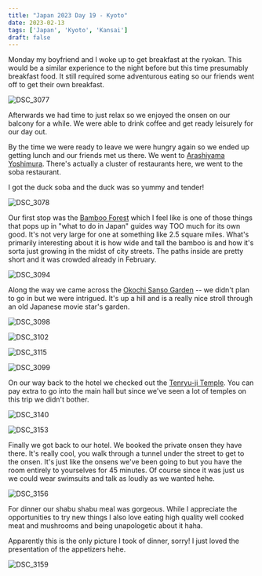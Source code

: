 ```yaml
---
title: "Japan 2023 Day 19 - Kyoto"
date: 2023-02-13
tags: ['Japan', 'Kyoto', 'Kansai']
draft: false
---
```


Monday my boyfriend and I woke up to get breakfast at the ryokan. This would be a similar experience to the night before but this time presumably breakfast food. It still required some adventurous eating so our friends went off to get their own breakfast.

![DSC_3077](/images/kyoto/DSC_3077.png)

Afterwards we had time to just relax so we enjoyed the onsen on our balcony for a while. We were able to drink coffee and get ready leisurely for our day out.

By the time we were ready to leave we were hungry again so we ended up getting lunch and our friends met us there. We went to [Arashiyama Yoshimura](https://goo.gl/maps/VEsHNShJ5u7A8hM8A). There's actually a cluster of restaurants here, we went to the soba restaurant.

I got the duck soba and the duck was so yummy and tender!

![DSC_3078](/images/kyoto/DSC_3078.png)

Our first stop was the [Bamboo Forest](https://www.insidekyoto.com/arashiyama-bamboo-grove) which I feel like is one of those things that pops up in "what to do in Japan" guides way TOO much for its own good. It's not very large for one at something like 2.5 square miles. What's primarily interesting about it is how wide and tall the bamboo is and how it's sorta just growing in the midst of city streets. The paths inside are pretty short and it was crowded already in February.

![DSC_3094](/images/kyoto/DSC_3094.png)

Along the way we came across the [Okochi Sanso Garden](https://www.insidekyoto.com/okochi-sanso-villa-arashiyama) -- we didn't plan to go in but we were intrigued. It's up a hill and is a really nice stroll through an old Japanese movie star's garden.

![DSC_3098](/images/kyoto/DSC_3098.png)

![DSC_3102](/images/kyoto/DSC_3102.png)

![DSC_3115](/images/kyoto/DSC_3115.png)

![DSC_3099](/images/kyoto/DSC_3099.png)

On our way back to the hotel we checked out the [Tenryu-ji Temple](https://www.japan-guide.com/e/e3913.html). You can pay extra to go into the main hall but since we've seen a lot of temples on this trip we didn't bother.

![DSC_3140](/images/kyoto/DSC_3140.png)

![DSC_3153](/images/kyoto/DSC_3153.png)

Finally we got back to our hotel. We booked the private onsen they have there. It's really cool, you walk through a tunnel under the street to get to the onsen. It's just like the onsens we've been going to but you have the room entirely to yourselves for 45 minutes. Of course since it was just us we could wear swimsuits and talk as loudly as we wanted hehe.

![DSC_3156](/images/kyoto/DSC_3156.png)

For dinner our shabu shabu meal was gorgeous. While I appreciate the opportunities to try new things I also love eating high quality well cooked meat and mushrooms and being unapologetic about it haha. 

Apparently this is the only picture I took of dinner, sorry! I just loved the presentation of the appetizers hehe.

![DSC_3159](/images/kyoto/DSC_3159.png)
